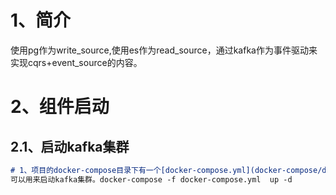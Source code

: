 # 1、简介
使用pg作为write_source,使用es作为read_source，通过kafka作为事件驱动来实现cqrs+event_source的内容。


# 2、组件启动
## 2.1、启动kafka集群
~~~markdown
# 1、项目的docker-compose目录下有一个[docker-compose.yml](docker-compose/docker-compose.yml)文件
可以用来启动kafka集群。docker-compose -f docker-compose.yml  up -d
~~~